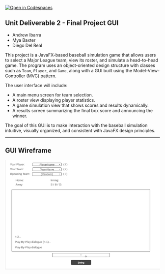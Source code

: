 [![Open in Codespaces](https://classroom.github.com/assets/launch-codespace-2972f46106e565e64193e422d61a12cf1da4916b45550586e14ef0a7c637dd04.svg)](https://classroom.github.com/open-in-codespaces?assignment_repo_id=20981934)
## Unit Deliverable 2 - Final Project GUI ##
- Andrew Ibarra
- Mya Baxter
- Diego Del Real

This project is a JavaFX-based baseball simulation game that allows users to select a Major League team, view its roster, and simulate a head-to-head game. The program uses an object-oriented design structure with classes such as `Team`, `Player`, and `Game`, along with a GUI built using the Model-View-Controller (MVC) pattern.

The user interface will include:
- A main menu screen for team selection.
- A roster view displaying player statistics.
- A game simulation view that shows scores and results dynamically.
- A results screen summarizing the final box score and announcing the winner.

The goal of this GUI is to make interaction with the baseball simulation intuitive, visually organized, and consistent with JavaFX design principles.

---

## GUI Wireframe
![Wireframe](wireframe.png)
